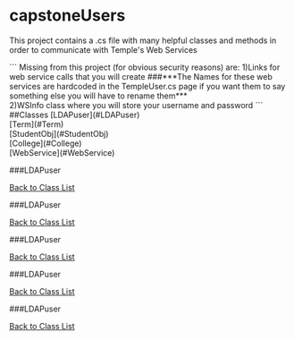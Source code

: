 # capstoneUsers

<p>This project contains a .cs file with many helpful classes and methods in order to communicate with Temple's Web Services</p>
```
Missing from this project (for obvious security reasons) are:
1)Links for web service calls that you will create 
###***The Names for these web services are hardcoded in the TempleUser.cs page if you want them to say something else you will have to rename them***<br/>
2)WSInfo class where you will store your username and password
```
##Classes
[LDAPuser](#LDAPuser)<br/>
[Term](#Term)<br/>
[StudentObj](#StudentObj)<br/>
[College](#College)<br/>
[WebService](#WebService)<br/>

###LDAPuser



[Back to Class List](#Classes)<br/>

###LDAPuser

[Back to Class List](#Classes)<br/>

###LDAPuser

[Back to Class List](#Classes)<br/>

###LDAPuser

[Back to Class List](#Classes)<br/>

###LDAPuser

[Back to Class List](#Classes)<br/>

